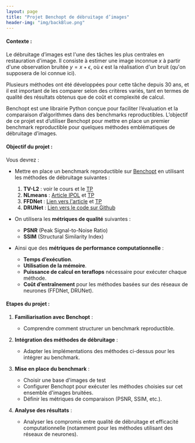```yaml
---
layout: page
title: "Projet Benchopt de débruitage d’images"
header-img: "img/backBlue.png"
---
```


#### Contexte :

Le débruitage d’images est l'une des tâches les plus centrales en restauration d'image. Il consiste à estimer une image inconnue $x$ à partir d'une observation bruitée $y=x+\epsilon$, où $\epsilon$ est la réalisation d'un bruit (qu'on supposera de loi connue ici). 

Plusieurs méthodes ont été développées pour cette tâche depuis 30 ans, et il est important de les comparer  selon des critères variés, tant en termes de qualité des résultats obtenus que de coût et complexité de calcul.

Benchopt est une librairie Python conçue pour faciliter l’évaluation et la comparaison d’algorithmes dans des benchmarks reproductibles. L’objectif de ce projet est d’utiliser Benchopt pour mettre en place un premier benchmark reproductible pour quelques méthodes emblématiques de débruitage d’images.

#### Objectif du projet :

Vous devrez :
- Mettre en place un benchmark reproductible sur [Benchopt](https://benchopt.github.io/) en utilisant les méthodes de débruitage suivantes :
  1. **TV-L2** : voir le cours et le [TP](http://nbviewer.org/github/storimaging/Notebooks/blob/main/Restoration/Variational_approaches_for_image_restoration.ipynb) 
  2. **NLmeans** : [Article IPOL](https://www.ipol.im/pub/art/2011/bcm_nlm/) et [TP](http://nbviewer.org/github/storimaging/Notebooks/blob/main/Restoration/Non_Local_Means_for_denoising.ipynb)
  3. **FFDNet** : [Lien vers l'article](https://www.ipol.im/pub/art/2019/231/) et [TP](http://nbviewer.org/github/storimaging/Notebooks/blob/main/Restoration/Networks_for_image_denoising.ipynb)
  4. **DRUNet** : [Lien vers le code sur Github](https://github.com/cszn/DPIR)

- On utilisera les **métriques de qualité** suivantes :
  - **PSNR** (Peak Signal-to-Noise Ratio)
  - **SSIM** (Structural Similarity Index)
  
- Ainsi que des **métriques de performance computationnelle** :
  - **Temps d’exécution**.
  - **Utilisation de la mémoire**.
  - **Puissance de calcul en teraflops** nécessaire pour exécuter chaque méthode.
  - **Coût d’entraînement** pour les méthodes basées sur des réseaux de neurones (FFDNet, DRUNet).

#### Etapes du projet :

1. **Familiarisation avec Benchopt** :
   - Comprendre comment structurer un benchmark reproductible.

2. **Intégration des méthodes de débruitage** :
   - Adapter les implémentations des méthodes ci-dessus pour les intégrer au benchmark.
   
3. **Mise en place du benchmark** :
   - Choisir une base d'images de test
   - Configurer Benchopt pour exécuter les méthodes choisies sur cet ensemble d'images bruitées.
   - Définir les métriques de comparaison (PSNR, SSIM, etc.).

4. **Analyse des résultats** :
   - Analyser les compromis entre qualité de débruitage et efficacité computationnelle (notamment pour les méthodes utilisant des réseaux de neurones).